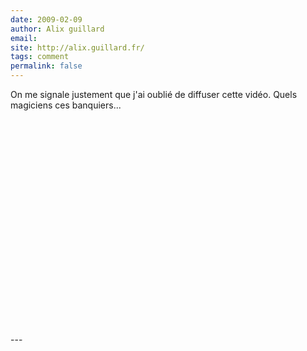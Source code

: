 ```yaml
---
date: 2009-02-09
author: Alix guillard
email: 
site: http://alix.guillard.fr/
tags: comment
permalink: false
---
```


<p>
On me signale justement que j'ai oublié de diffuser cette vidéo. Quels magiciens ces banquiers...<br/>
<object width="425" height="344"><param name="movie" value="http://www.youtube.com/v/UFL0af--3KM&hl=fr&fs=1"></param><param name="allowFullScreen" value="true"></param><param name="allowscriptaccess" value="always"></param><embed src="http://www.youtube.com/v/UFL0af--3KM&hl=fr&fs=1" type="application/x-shockwave-flash" allowscriptaccess="always" allowfullscreen="true" width="425" height="344"></embed></object>
</p>
---